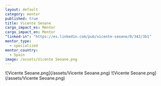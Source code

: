 ```yaml
---
layout: default
category: mentor
published: true
title: Vicente Seoane
cargo_impact_es: Mentor
cargo_impact_en: Mentor
"linked-in": "https://es.linkedin.com/pub/vicente-seoane/0/342/3b1"
mentor_type: 
  - specialized
mentor_country: 
  - Spain
image: /assets/Vicente Seoane.png
---
```


![Vicente Seoane.png](/assets/Vicente Seoane.png)
![Vicente Seoane.png](/assets/Vicente Seoane.png)